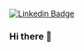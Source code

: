 [![Linkedin Badge](https://img.shields.io/badge/-LinkedIn-blue?style=flat-square&logo=Linkedin&logoColor=white&link=https://www.linkedin.com/in/anderson-bastos/)](https://www.linkedin.com/in/anderson-bastos/)

### Hi there 👋

<!--
**anderson-bastos/anderson-bastos** is a ✨ _special_ ✨ repository because its `README.md` (this file) appears on your GitHub profile.

Here are some ideas to get you started:

- 🔭 I’m currently working on ...
- 🌱 I’m currently learning ...
- 👯 I’m looking to collaborate on ...
- 🤔 I’m looking for help with ...
- 💬 Ask me about ...
- 📫 How to reach me: ...
- 😄 Pronouns: ...
- ⚡ Fun fact: ...
-->
